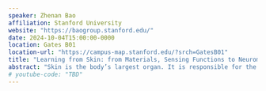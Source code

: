 ```yaml
---
speaker: Zhenan Bao
affiliation: Stanford University
website: "https://baogroup.stanford.edu/"
date: 2024-10-04T15:00:00-0000
location: Gates B01
location-url: "https://campus-map.stanford.edu/?srch=GatesB01"
title: "Learning from Skin: from Materials, Sensing Functions to Neuromorphic Engineering"
abstract: "Skin is the body’s largest organ. It is responsible for the transduction of a vast amount of information. This conformable, stretchable, self-healable and biodegradable material simultaneously collects signals from external stimuli, such as pressure, pain, and temperature, and translates into spike-train signals. The development of electronic materials, inspired by the complexity of this organ is a tremendous, unrealized materials challenge. Furthermore, skin-like integrated circuits are necessary for neuromorphic signal processing to generate spike-train signals. However, the advent of organic-based electronic materials may offer a potential solution to this longstanding problem. Over the past decade, we have developed materials design concepts to add skin-like functions to organic electronic materials without compromising their electronic properties. An important discovery was nano-confined polymer semiconductors and conductors. This finding addressed the long-standing challenge of conformational disorder-limited charge transport with polymer electronic materials. It enabled us to introduce various skin-like functions while simultaneously increase polymer electronic material charge transport ability. The above fundamental understanding further allowed us to develop direct photo-patterning methods and fabrication processes for high-density large scale soft stretchable integrated circuits. In addition, we developed various soft sensors for continuous measurements, including pressure, strain, shear, temperature, electrophysiological and neurotransmitter sensors. The above sensors and integrated circuits are the foundations for soft bioelectronics and are enabling a broad range of new tools for medical devices, robotics and wearable electronics."
# youtube-code: "TBD"
---
```

